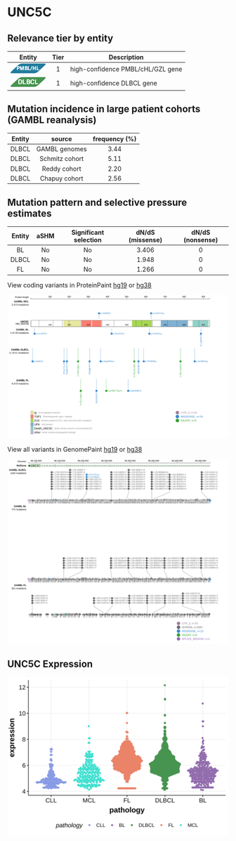 # UNC5C

## Relevance tier by entity

|Entity|Tier|Description               |
|:------:|:----:|--------------------------|
|![PMBL](images/icons/PMBL_tier1.png)|1|high-confidence PMBL/cHL/GZL gene|
|![DLBCL](images/icons/DLBCL_tier1.png) |1   |high-confidence DLBCL gene|

## Mutation incidence in large patient cohorts (GAMBL reanalysis)

|Entity|source        |frequency (%)|
|:------:|:--------------:|:-------------:|
|DLBCL |GAMBL genomes |3.44         |
|DLBCL |Schmitz cohort|5.11         |
|DLBCL |Reddy cohort  |2.20         |
|DLBCL |Chapuy cohort |2.56         |

## Mutation pattern and selective pressure estimates

|Entity|aSHM|Significant selection|dN/dS (missense)|dN/dS (nonsense)|
|:------:|:----:|:---------------------:|:----------------:|:----------------:|
|BL    |No  |No                   |3.406           |0               |
|DLBCL |No  |No                   |1.948           |0               |
|FL    |No  |No                   |1.266           |0               |



View coding variants in ProteinPaint [hg19](https://morinlab.github.io/LLMPP/GAMBL/UNC5C_protein.html)  or [hg38](https://morinlab.github.io/LLMPP/GAMBL/UNC5C_protein_hg38.html)

![image](images/proteinpaint/UNC5C_NM_003728.svg)

View all variants in GenomePaint [hg19](https://morinlab.github.io/LLMPP/GAMBL/UNC5C.html)  or [hg38](https://morinlab.github.io/LLMPP/GAMBL/UNC5C_hg38.html)

![image](images/proteinpaint/UNC5C.svg)
## UNC5C Expression
![image](images/gene_expression/UNC5C_by_pathology.svg)
<!-- ORIGIN: Unknown -->
